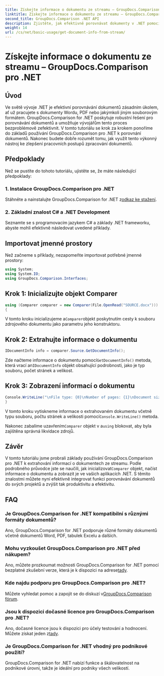 ```yaml
---
title: Získejte informace o dokumentu ze streamu – GroupDocs.Comparison pro .NET
linktitle: Získejte informace o dokumentu ze streamu – GroupDocs.Comparison pro .NET
second_title: GroupDocs.Comparison .NET API
description: Zjistěte, jak efektivně porovnávat dokumenty v .NET pomocí GroupDocs.Comparison, čímž plynule vylepšíte pracovní postupy zpracování dokumentů.
weight: 14
url: /cs/net/basic-usage/get-document-info-from-stream/
---
```


# Získejte informace o dokumentu ze streamu – GroupDocs.Comparison pro .NET

## Úvod
Ve světě vývoje .NET je efektivní porovnávání dokumentů zásadním úkolem, ať už pracujete s dokumenty Wordu, PDF nebo jakýmkoli jiným souborovým formátem. GroupDocs.Comparison for .NET poskytuje robustní řešení pro porovnávání dokumentů a umožňuje vývojářům tento proces bezproblémově zefektivnit. V tomto tutoriálu se krok za krokem ponoříme do základů používání GroupDocs.Comparison pro .NET k porovnání dokumentů. Nakonec budete dobře rozumět tomu, jak využít tento výkonný nástroj ke zlepšení pracovních postupů zpracování dokumentů.
## Předpoklady
Než se pustíte do tohoto tutoriálu, ujistěte se, že máte následující předpoklady:
### 1. Instalace GroupDocs.Comparison pro .NET
 Stáhněte a nainstalujte GroupDocs.Comparison for .NET z[odkaz ke stažení](https://releases.groupdocs.com/comparison/net/).
### 2. Základní znalost C# a .NET Development
Seznamte se s programovacím jazykem C# a základy .NET frameworku, abyste mohli efektivně následovat uvedené příklady.

## Importovat jmenné prostory
Než začneme s příklady, nezapomeňte importovat potřebné jmenné prostory:
```csharp
using System;
using System.IO;
using GroupDocs.Comparison.Interfaces;
```

## Krok 1: Inicializujte objekt Comparer
```csharp
using (Comparer comparer = new Comparer(File.OpenRead("SOURCE.docx")))
{
```
 V tomto kroku inicializujeme a`Comparer`objekt poskytnutím cesty k souboru zdrojového dokumentu jako parametru jeho konstruktoru.
## Krok 2: Extrahujte informace o dokumentu
```csharp
IDocumentInfo info = comparer.Source.GetDocumentInfo();
```
 Zde načteme informace o dokumentu pomocí`GetDocumentInfo()` metoda, která vrací an`IDocumentInfo` objekt obsahující podrobnosti, jako je typ souboru, počet stránek a velikost.
## Krok 3: Zobrazení informací o dokumentu
```csharp
Console.WriteLine("\nFile type: {0}\nNumber of pages: {1}\nDocument size: {2} bytes", info.FileType, info.PageCount, info.Size);
}
```
 V tomto kroku vytiskneme informace o extrahovaném dokumentu včetně typu souboru, počtu stránek a velikosti pomocí`Console.WriteLine()` metoda.

 Nakonec zabalíme uzavřením`Comparer` objekt v a`using` blokovat, aby byla zajištěna správná likvidace zdrojů.

## Závěr
 V tomto tutoriálu jsme probrali základy používání GroupDocs.Comparison pro .NET k extrahování informací o dokumentech ze streamu. Podle podrobného průvodce jste se naučili, jak inicializovat`Comparer` objekt, načíst informace o dokumentu a zobrazit je ve vašich aplikacích .NET. S těmito znalostmi můžete nyní efektivně integrovat funkci porovnávání dokumentů do svých projektů a zvýšit tak produktivitu a efektivitu.
## FAQ
### Je GroupDocs.Comparison for .NET kompatibilní s různými formáty dokumentů?
Ano, GroupDocs.Comparison for .NET podporuje různé formáty dokumentů včetně dokumentů Word, PDF, tabulek Excelu a dalších.
### Mohu vyzkoušet GroupDocs.Comparison pro .NET před nákupem?
 Ano, můžete prozkoumat možnosti GroupDocs.Comparison for .NET pomocí bezplatné zkušební verze, která je k dispozici na adrese[tady](https://releases.groupdocs.com/).
### Kde najdu podporu pro GroupDocs.Comparison pro .NET?
 Můžete vyhledat pomoc a zapojit se do diskuzí v[GroupDocs.Comparison fórum](https://forum.groupdocs.com/c/comparison/12).
### Jsou k dispozici dočasné licence pro GroupDocs.Comparison pro .NET?
 Ano, dočasné licence jsou k dispozici pro účely testování a hodnocení. Můžete získat jeden z[tady](https://purchase.groupdocs.com/temporary-license/).
### Je GroupDocs.Comparison for .NET vhodný pro podnikové použití?
GroupDocs.Comparison for .NET nabízí funkce a škálovatelnost na podnikové úrovni, takže je ideální pro podniky všech velikostí.